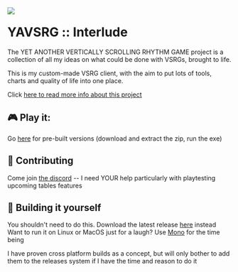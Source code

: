 
<img src="https://user-images.githubusercontent.com/21290233/165412641-5f857e96-901b-48dc-867e-e509ca123a3b.png" align="left">
  
# **YAVSRG :: Interlude**
The YET ANOTHER VERTICALLY SCROLLING RHYTHM GAME project is a collection of all my ideas on what could be done with VSRGs, brought to life.

This is my custom-made VSRG client, with the aim to put lots of tools, charts and quality of life into one place.

Click [here to read more info about this project](https://yavsrg.github.io/Interlude)

## 🎮 Play it:

Go [here](https://github.com/YAVSRG/Interlude/releases) for pre-built versions (download and extract the zip, run the exe)

## 🤝 Contributing

Come join [the discord](https://discord.gg/tA22tWR) -- I need YOUR help particularly with playtesting upcoming tables features

## 🤖 Building it yourself

You shouldn't need to do this. Download the latest release [here](https://github.com/YAVSRG/Interlude/releases) instead
Want to run it on Linux or MacOS just for a laugh? Use [Mono](https://www.mono-project.com/download/stable) for the time being

I have proven cross platform builds as a concept, but will only bother to add them to the releases system if I have the time and reason to do it
